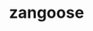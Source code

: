 ---
id: 335
title: zangoose
types: [normal]
image: https://raw.githubusercontent.com/PokeAPI/sprites/master/sprites/pokemon/335.png
---